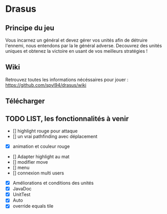 Drasus
======

## Principe du jeu

Vous incarnez un général et devez gérer vos unités afin de détruire l'ennemi, nous entendons par la le général adverse.
Decouvrez des unités uniques et obtenez la victoire en usant de vos meilleurs stratégies !

## Wiki

Retrouvez toutes les informations nécéssaires pour jouer :
https://github.com/spyl94/drasus/wiki

## Télécharger


## TODO LIST, les fonctionnalités à venir

- [] highlight rouge pour attaque
- [] un vrai pathfinding avec déplacement
- [x] animation et couleur rouge
- [] Adapter highlight au mat
- [] modifier move
- [] menu
- [] connexion multi users
- [x] Améliorations et conditions des unités
- [x] JavaDoc
- [x] UnitTest
- [x] Auto
- [x] override equals tile
